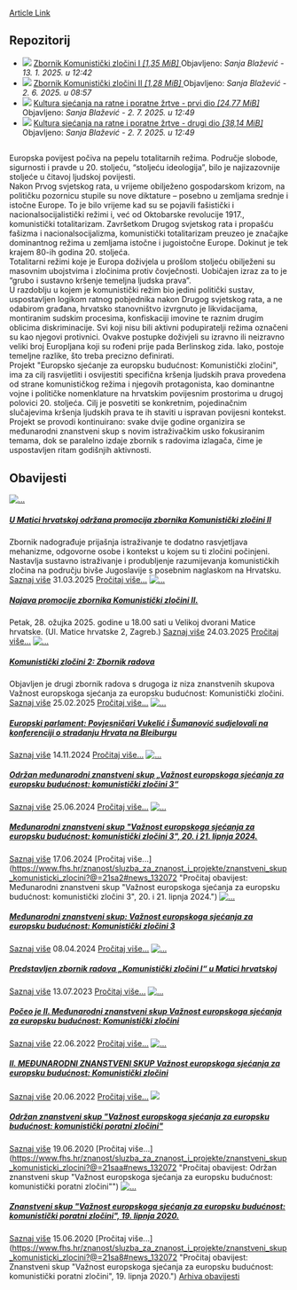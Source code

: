 [Article Link](https://www.fhs.hr/znanost/sluzba_za_znanost_i_projekte/znanstveni_skup_komunisticki_zlocini)

## Repozitorij
  * ![](https://www.fhs.hr/_themes339/hrstud2024/default/icons_file/pdf32.png)
[ Zbornik Komunistički zločini I _[1,35 MiB]_ ](https://www.fhs.hr/_download/repository/komunisticki-zlocini-i_tisak.pdf)
Objavljeno: _Sanja Blažević -_ _13. 1. 2025. u 12:42_
  * ![](https://www.fhs.hr/_themes339/hrstud2024/default/icons_file/pdf32.png)
[ Zbornik Komunistički zločini II _[1,28 MiB]_ ](https://www.fhs.hr/_download/repository/Komunisticki%20zlocini.pdf)
Objavljeno: _Sanja Blažević -_ _2. 6. 2025. u 08:57_
  * ![](https://www.fhs.hr/_themes339/hrstud2024/default/icons_file/pdf32.png)
[ Kultura sjećanja na ratne i poratne žrtve - prvi dio _[24,77 MiB]_ ](https://www.fhs.hr/_download/repository/Kultura%20sje%C4%87anja%20na%20ratne%20i%20poratne%20%C5%BErtve%20sken%201.pdf)
Objavljeno: _Sanja Blažević -_ _2. 7. 2025. u 12:49_
  * ![](https://www.fhs.hr/_themes339/hrstud2024/default/icons_file/pdf32.png)
[ Kultura sjećanja na ratne i poratne žrtve - drugi dio _[38,14 MiB]_ ](https://www.fhs.hr/_download/repository/Kultura%20sje%C4%87anja%20na%20ratne%20i%20poratne%20%C5%BErtve%20sken%202.pdf)
Objavljeno: _Sanja Blažević -_ _2. 7. 2025. u 12:49_


## 
Europska povijest počiva na pepelu totalitarnih režima. Područje slobode, sigurnosti i pravde u 20. stoljeću, “stoljeću ideologija”, bilo je najizazovnije stoljeće u čitavoj ljudskoj povijesti.  
Nakon Prvog svjetskog rata, u vrijeme obilježeno gospodarskom krizom, na političku pozornicu stupile su nove diktature – posebno u zemljama srednje i istočne Europe. To je bilo vrijeme kad su se pojavili fašistički i nacionalsocijalistički režimi i, već od Oktobarske revolucije 1917., komunistički totalitarizam. Završetkom Drugog svjetskog rata i propašću fašizma i nacionalsocijalizma, komunistički totalitarizam preuzeo je značajke dominantnog režima u zemljama istočne i jugoistočne Europe. Dokinut je tek krajem 80-ih godina 20. stoljeća.  
Totalitarni režimi koje je Europa doživjela u prošlom stoljeću obilježeni su masovnim ubojstvima i zločinima protiv čovječnosti. Uobičajen izraz za to je “grubo i sustavno kršenje temeljna ljudska prava”.   
U razdoblju u kojem je komunistički režim bio jedini politički sustav, uspostavljen logikom ratnog pobjednika nakon Drugog svjetskog rata, a ne odabirom građana, hrvatsko stanovništvo izvrgnuto je likvidacijama, montiranim sudskim procesima, konfiskaciji imovine te raznim drugim oblicima diskriminacije. Svi koji nisu bili aktivni podupiratelji režima označeni su kao njegovi protivnici. Ovakve postupke doživjeli su izravno ili neizravno veliki broj Europljana koji su rođeni prije pada Berlinskog zida. Iako, postoje temeljne razlike, što treba precizno definirati.  
Projekt "Europsko sjećanje za europsku budućnost: Komunistički zločini", ima za cilj rasvijetliti i osvijestiti specifična kršenja ljudskih prava provedena od strane komunističkog režima i njegovih protagonista, kao dominantne vojne i političke nomenklature na hrvatskim povijesnim prostorima u drugoj polovici 20. stoljeća. Cilj je posvetiti se konkretnim, pojedinačnim slučajevima kršenja ljudskih prava te ih staviti u ispravan povijesni kontekst. Projekt se provodi kontinuirano: svake dvije godine organizira se međunarodni znanstveni skup s novim istraživačkim usko fokusiranim temama, dok se paralelno izdaje zbornik s radovima izlagača, čime je uspostavljen ritam godišnjih aktivnosti.  

  

## Obavijesti
[ ![...](https://www.fhs.hr/_news/icons/727e466d16a2132063433edf903186892131_icon.jpg) ](https://www.fhs.hr/znanost/sluzba_za_znanost_i_projekte/znanstveni_skup_komunisticki_zlocini?@=21suh#news_132072)
#####  [U Matici hrvatskoj održana promocija zbornika Komunistički zločini II](https://www.fhs.hr/znanost/sluzba_za_znanost_i_projekte/znanstveni_skup_komunisticki_zlocini?@=21suh#news_132072)
Zbornik nadograđuje prijašnja istraživanje te dodatno rasvjetljava mehanizme, odgovorne osobe i kontekst u kojem su ti zločini počinjeni. Nastavlja sustavno istraživanje i produbljenje razumijevanja komunističkih zločina na području bivše Jugoslavije s posebnim naglaskom na Hrvatsku. 
[Saznaj više](https://www.fhs.hr/znanost/sluzba_za_znanost_i_projekte/znanstveni_skup_komunisticki_zlocini?@=21suh#news_132072)
31.03.2025
[Pročitaj više...](https://www.fhs.hr/znanost/sluzba_za_znanost_i_projekte/znanstveni_skup_komunisticki_zlocini?@=21suh#news_132072 "Pročitaj obavijest: U Matici hrvatskoj održana promocija zbornika Komunistički zločini II")
[ ![...](https://www.fhs.hr/_news/icons/ef01a51d5f56881e139e14c0e1ed42c57829_icon.png) ](https://www.fhs.hr/znanost/sluzba_za_znanost_i_projekte/znanstveni_skup_komunisticki_zlocini?@=21srt#news_132072)
#####  [Najava promocije zbornika Komunistički zločini II.](https://www.fhs.hr/znanost/sluzba_za_znanost_i_projekte/znanstveni_skup_komunisticki_zlocini?@=21srt#news_132072)
Petak, 28. ožujka 2025. godine u 18.00 sati u Velikoj dvorani Matice hrvatske. (Ul. Matice hrvatske 2, Zagreb.) 
[Saznaj više](https://www.fhs.hr/znanost/sluzba_za_znanost_i_projekte/znanstveni_skup_komunisticki_zlocini?@=21srt#news_132072)
24.03.2025
[Pročitaj više...](https://www.fhs.hr/znanost/sluzba_za_znanost_i_projekte/znanstveni_skup_komunisticki_zlocini?@=21srt#news_132072 "Pročitaj obavijest: Najava promocije zbornika Komunistički zločini II.")
[ ![...](https://www.fhs.hr/_news/icons/c0928620bf07965d328adf7eeedb96574093_icon.png) ](https://www.fhs.hr/znanost/sluzba_za_znanost_i_projekte/znanstveni_skup_komunisticki_zlocini?@=21sju#news_132072)
#####  [Komunistički zločini 2: Zbornik radova](https://www.fhs.hr/znanost/sluzba_za_znanost_i_projekte/znanstveni_skup_komunisticki_zlocini?@=21sju#news_132072)
Objavljen je drugi zbornik radova s drugoga iz niza znanstvenih skupova Važnost europskoga sjećanja za europsku budućnost: Komunistički zločini. 
[Saznaj više](https://www.fhs.hr/znanost/sluzba_za_znanost_i_projekte/znanstveni_skup_komunisticki_zlocini?@=21sju#news_132072)
25.02.2025
[Pročitaj više...](https://www.fhs.hr/znanost/sluzba_za_znanost_i_projekte/znanstveni_skup_komunisticki_zlocini?@=21sju#news_132072 "Pročitaj obavijest: Komunistički zločini 2: Zbornik radova")
[ ![...](https://www.fhs.hr/_news/icons/129432f37ac3ac91b02a844f1417c3399046_icon.jpg) ](https://www.fhs.hr/znanost/sluzba_za_znanost_i_projekte/znanstveni_skup_komunisticki_zlocini?@=21slk#news_132072)
#####  [Europski parlament: Povjesničari Vukelić i Šumanović sudjelovali na konferenciji o stradanju Hrvata na Bleiburgu](https://www.fhs.hr/znanost/sluzba_za_znanost_i_projekte/znanstveni_skup_komunisticki_zlocini?@=21slk#news_132072)
[Saznaj više](https://www.fhs.hr/znanost/sluzba_za_znanost_i_projekte/znanstveni_skup_komunisticki_zlocini?@=21slk#news_132072)
14.11.2024
[Pročitaj više...](https://www.fhs.hr/znanost/sluzba_za_znanost_i_projekte/znanstveni_skup_komunisticki_zlocini?@=21slk#news_132072 "Pročitaj obavijest: Europski parlament: Povjesničari Vukelić i Šumanović sudjelovali na konferenciji o stradanju Hrvata na Bleiburgu")
[ ![...](https://www.fhs.hr/_news/icons/50ee9da0859d6e40bbe39ce06bcbb72f4514_icon.jpg) ](https://www.fhs.hr/znanost/sluzba_za_znanost_i_projekte/znanstveni_skup_komunisticki_zlocini?@=21sag#news_132072)
#####  [Održan međunarodni znanstveni skup „Važnost europskoga sjećanja za europsku budućnost: komunistički zločini 3“](https://www.fhs.hr/znanost/sluzba_za_znanost_i_projekte/znanstveni_skup_komunisticki_zlocini?@=21sag#news_132072)
[Saznaj više](https://www.fhs.hr/znanost/sluzba_za_znanost_i_projekte/znanstveni_skup_komunisticki_zlocini?@=21sag#news_132072)
25.06.2024
[Pročitaj više...](https://www.fhs.hr/znanost/sluzba_za_znanost_i_projekte/znanstveni_skup_komunisticki_zlocini?@=21sag#news_132072 "Pročitaj obavijest: Održan međunarodni znanstveni skup „Važnost europskoga sjećanja za europsku budućnost: komunistički zločini 3“")
[ ![...](https://www.fhs.hr/_news/icons/ea9c393514bc85e5f8631ce2badad3a64683_icon.png) ](https://www.fhs.hr/znanost/sluzba_za_znanost_i_projekte/znanstveni_skup_komunisticki_zlocini?@=21sa2#news_132072)
#####  [Međunarodni znanstveni skup "Važnost europskoga sjećanja za europsku budućnost: komunistički zločini 3", 20. i 21. lipnja 2024.](https://www.fhs.hr/znanost/sluzba_za_znanost_i_projekte/znanstveni_skup_komunisticki_zlocini?@=21sa2#news_132072)
[Saznaj više](https://www.fhs.hr/znanost/sluzba_za_znanost_i_projekte/znanstveni_skup_komunisticki_zlocini?@=21sa2#news_132072)
17.06.2024
[Pročitaj više...](https://www.fhs.hr/znanost/sluzba_za_znanost_i_projekte/znanstveni_skup_komunisticki_zlocini?@=21sa2#news_132072 "Pročitaj obavijest: Međunarodni znanstveni skup "Važnost europskoga sjećanja za europsku budućnost: komunistički zločini 3", 20. i 21. lipnja 2024.")
[ ![...](https://www.fhs.hr/_news/icons/55ae8b786253e692b3e2b286f5a77a1b7658_icon.png) ](https://www.fhs.hr/znanost/sluzba_za_znanost_i_projekte/znanstveni_skup_komunisticki_zlocini?@=21sa4#news_132072)
#####  [Međunarodni znanstveni skup: Važnost europskoga sjećanja za europsku budućnost: Komunistički zločini 3](https://www.fhs.hr/znanost/sluzba_za_znanost_i_projekte/znanstveni_skup_komunisticki_zlocini?@=21sa4#news_132072)
[Saznaj više](https://www.fhs.hr/znanost/sluzba_za_znanost_i_projekte/znanstveni_skup_komunisticki_zlocini?@=21sa4#news_132072)
08.04.2024
[Pročitaj više...](https://www.fhs.hr/znanost/sluzba_za_znanost_i_projekte/znanstveni_skup_komunisticki_zlocini?@=21sa4#news_132072 "Pročitaj obavijest: Međunarodni znanstveni skup: Važnost europskoga sjećanja za europsku budućnost: Komunistički zločini 3")
[ ![...](https://www.fhs.hr/_news/icons/5ec3c44890b07527cf071c70573138866080_icon.png) ](https://www.fhs.hr/znanost/sluzba_za_znanost_i_projekte/znanstveni_skup_komunisticki_zlocini?@=21sae#news_132072)
#####  [Predstavljen zbornik radova „Komunistički zločini I“ u Matici hrvatskoj](https://www.fhs.hr/znanost/sluzba_za_znanost_i_projekte/znanstveni_skup_komunisticki_zlocini?@=21sae#news_132072)
[Saznaj više](https://www.fhs.hr/znanost/sluzba_za_znanost_i_projekte/znanstveni_skup_komunisticki_zlocini?@=21sae#news_132072)
13.07.2023
[Pročitaj više...](https://www.fhs.hr/znanost/sluzba_za_znanost_i_projekte/znanstveni_skup_komunisticki_zlocini?@=21sae#news_132072 "Pročitaj obavijest: Predstavljen zbornik radova „Komunistički zločini I“ u Matici hrvatskoj")
[ ![...](https://www.fhs.hr/_news/icons/04a7f97b58327d5558f3510e8509f9c75036_icon.jpg) ](https://www.fhs.hr/znanost/sluzba_za_znanost_i_projekte/znanstveni_skup_komunisticki_zlocini?@=21sac#news_132072)
#####  [Počeo je II. Međunarodni znanstveni skup Važnost europskoga sjećanja za europsku budućnost: Komunistički zločini](https://www.fhs.hr/znanost/sluzba_za_znanost_i_projekte/znanstveni_skup_komunisticki_zlocini?@=21sac#news_132072)
[Saznaj više](https://www.fhs.hr/znanost/sluzba_za_znanost_i_projekte/znanstveni_skup_komunisticki_zlocini?@=21sac#news_132072)
22.06.2022
[Pročitaj više...](https://www.fhs.hr/znanost/sluzba_za_znanost_i_projekte/znanstveni_skup_komunisticki_zlocini?@=21sac#news_132072 "Pročitaj obavijest: Počeo je II. Međunarodni znanstveni skup Važnost europskoga sjećanja za europsku budućnost: Komunistički zločini")
[ ![...](https://www.fhs.hr/_news/icons/aca561064b689f85e778438f4950279d9134_icon.png) ](https://www.fhs.hr/znanost/sluzba_za_znanost_i_projekte/znanstveni_skup_komunisticki_zlocini?@=21sa6#news_132072)
#####  [II. MEĐUNARODNI ZNANSTVENI SKUP Važnost europskoga sjećanja za europsku budućnost: Komunistički zločini](https://www.fhs.hr/znanost/sluzba_za_znanost_i_projekte/znanstveni_skup_komunisticki_zlocini?@=21sa6#news_132072)
[Saznaj više](https://www.fhs.hr/znanost/sluzba_za_znanost_i_projekte/znanstveni_skup_komunisticki_zlocini?@=21sa6#news_132072)
20.06.2022
[Pročitaj više...](https://www.fhs.hr/znanost/sluzba_za_znanost_i_projekte/znanstveni_skup_komunisticki_zlocini?@=21sa6#news_132072 "Pročitaj obavijest: II. MEĐUNARODNI ZNANSTVENI SKUP Važnost europskoga sjećanja za europsku budućnost: Komunistički zločini")
[ ![](https://www.fhs.hr/_pub/themes_static/hrstud2024/default/img/default_news.jpg) ](https://www.fhs.hr/znanost/sluzba_za_znanost_i_projekte/znanstveni_skup_komunisticki_zlocini?@=21saa#news_132072)
#####  [Održan znanstveni skup "Važnost europskoga sjećanja za europsku budućnost: komunistički poratni zločini"](https://www.fhs.hr/znanost/sluzba_za_znanost_i_projekte/znanstveni_skup_komunisticki_zlocini?@=21saa#news_132072)
[Saznaj više](https://www.fhs.hr/znanost/sluzba_za_znanost_i_projekte/znanstveni_skup_komunisticki_zlocini?@=21saa#news_132072)
19.06.2020
[Pročitaj više...](https://www.fhs.hr/znanost/sluzba_za_znanost_i_projekte/znanstveni_skup_komunisticki_zlocini?@=21saa#news_132072 "Pročitaj obavijest: Održan znanstveni skup "Važnost europskoga sjećanja za europsku budućnost: komunistički poratni zločini"")
[ ![...](https://www.fhs.hr/_news/icons/de7513b6e20d2add68f76553dca29ee83172_icon.png) ](https://www.fhs.hr/znanost/sluzba_za_znanost_i_projekte/znanstveni_skup_komunisticki_zlocini?@=21sa8#news_132072)
#####  [Znanstveni skup "Važnost europskoga sjećanja za europsku budućnost: komunistički poratni zločini", 19. lipnja 2020.](https://www.fhs.hr/znanost/sluzba_za_znanost_i_projekte/znanstveni_skup_komunisticki_zlocini?@=21sa8#news_132072)
[Saznaj više](https://www.fhs.hr/znanost/sluzba_za_znanost_i_projekte/znanstveni_skup_komunisticki_zlocini?@=21sa8#news_132072)
15.06.2020
[Pročitaj više...](https://www.fhs.hr/znanost/sluzba_za_znanost_i_projekte/znanstveni_skup_komunisticki_zlocini?@=21sa8#news_132072 "Pročitaj obavijest: Znanstveni skup "Važnost europskoga sjećanja za europsku budućnost: komunistički poratni zločini", 19. lipnja 2020.")
[Arhiva obavijesti](https://www.fhs.hr/znanost/sluzba_za_znanost_i_projekte/znanstveni_skup_komunisticki_zlocini?@=21s92#news_132072 "Arhiva obavijesti")

